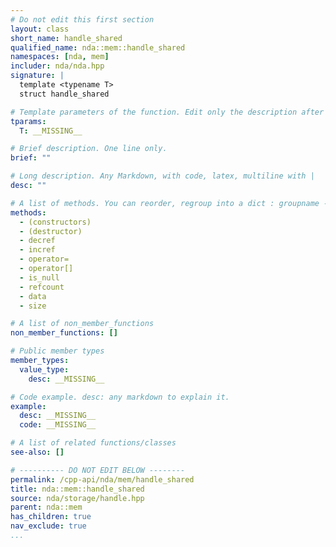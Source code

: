 ```yaml
---
# Do not edit this first section
layout: class
short_name: handle_shared
qualified_name: nda::mem::handle_shared
namespaces: [nda, mem]
includer: nda/nda.hpp
signature: |
  template <typename T>
  struct handle_shared

# Template parameters of the function. Edit only the description after the :
tparams:
  T: __MISSING__

# Brief description. One line only.
brief: ""

# Long description. Any Markdown, with code, latex, multiline with |
desc: ""

# A list of methods. You can reorder, regroup into a dict : groupname -> list
methods:
  - (constructors)
  - (destructor)
  - decref
  - incref
  - operator=
  - operator[]
  - is_null
  - refcount
  - data
  - size

# A list of non_member_functions
non_member_functions: []

# Public member types
member_types:
  value_type:
    desc: __MISSING__

# Code example. desc: any markdown to explain it.
example:
  desc: __MISSING__
  code: __MISSING__

# A list of related functions/classes
see-also: []

# ---------- DO NOT EDIT BELOW --------
permalink: /cpp-api/nda/mem/handle_shared
title: nda::mem::handle_shared
source: nda/storage/handle.hpp
parent: nda::mem
has_children: true
nav_exclude: true
...
```


